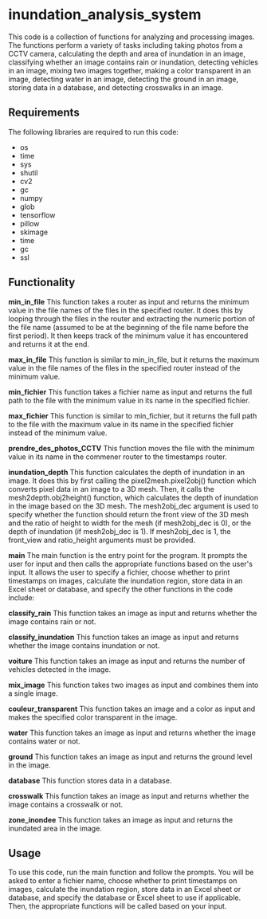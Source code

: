 # inundation_analysis_system
This code is a collection of functions for analyzing and processing images. The functions perform a variety of tasks including taking photos from a CCTV camera, calculating the depth and area of inundation in an image, classifying whether an image contains rain or inundation, detecting vehicles in an image, mixing two images together, making a color transparent in an image, detecting water in an image, detecting the ground in an image, storing data in a database, and detecting crosswalks in an image.

## Requirements
The following libraries are required to run this code:

* os
* time
* sys
* shutil
* cv2
* gc
* numpy
* glob
* tensorflow
* pillow
* skimage
* time
* gc
* ssl

## Functionality
**min_in_file**
This function takes a router as input and returns the minimum value in the file names of the files in the specified router. It does this by looping through the files in the router and extracting the numeric portion of the file name (assumed to be at the beginning of the file name before the first period). It then keeps track of the minimum value it has encountered and returns it at the end.

**max_in_file**
This function is similar to min_in_file, but it returns the maximum value in the file names of the files in the specified router instead of the minimum value.

**min_fichier**
This function takes a fichier name as input and returns the full path to the file with the minimum value in its name in the specified fichier.

**max_fichier**
This function is similar to min_fichier, but it returns the full path to the file with the maximum value in its name in the specified fichier instead of the minimum value.

**prendre_des_photos_CCTV**
This function moves the file with the minimum value in its name in the commener router to the timestamps router.

**inundation_depth**
This function calculates the depth of inundation in an image. It does this by first calling the pixel2mesh.pixel2obj() function which converts pixel data in an image to a 3D mesh. Then, it calls the mesh2depth.obj2height() function, which calculates the depth of inundation in the image based on the 3D mesh. The mesh2obj_dec argument is used to specify whether the function should return the front view of the 3D mesh and the ratio of height to width for the mesh (if mesh2obj_dec is 0), or the depth of inundation (if mesh2obj_dec is 1). If mesh2obj_dec is 1, the front_view and ratio_height arguments must be provided.

**main**
The main function is the entry point for the program. It prompts the user for input and then calls the appropriate functions based on the user's input. It allows the user to specify a fichier, choose whether to print timestamps on images, calculate the inundation region, store data in an Excel sheet or database, and specify the other functions in the code include:

**classify_rain**
This function takes an image as input and returns whether the image contains rain or not.

**classify_inundation**
This function takes an image as input and returns whether the image contains inundation or not.

**voiture**
This function takes an image as input and returns the number of vehicles detected in the image.

**mix_image**
This function takes two images as input and combines them into a single image.

**couleur_transparent**
This function takes an image and a color as input and makes the specified color transparent in the image.

**water**
This function takes an image as input and returns whether the image contains water or not.

**ground**
This function takes an image as input and returns the ground level in the image.

**database**
This function stores data in a database.

**crosswalk**
This function takes an image as input and returns whether the image contains a crosswalk or not.

**zone_inondee**
This function takes an image as input and returns the inundated area in the image.

## Usage
To use this code, run the main function and follow the prompts. You will be asked to enter a fichier name, choose whether to print timestamps on images, calculate the inundation region, store data in an Excel sheet or database, and specify the database or Excel sheet to use if applicable. Then, the appropriate functions will be called based on your input.
